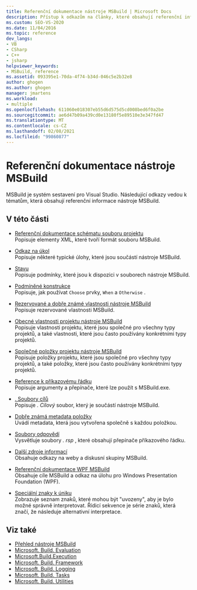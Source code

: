 ```yaml
---
title: Referenční dokumentace nástroje MSBuild | Microsoft Docs
description: Přístup k odkazům na články, které obsahují referenční informace pro MSBuild, systém sestavení pro Visual Studio.
ms.custom: SEO-VS-2020
ms.date: 11/04/2016
ms.topic: reference
dev_langs:
- VB
- CSharp
- C++
- jsharp
helpviewer_keywords:
- MSBuild, reference
ms.assetid: 093395e1-70da-4f74-b34d-046c5e2b32e8
author: ghogen
ms.author: ghogen
manager: jmartens
ms.workload:
- multiple
ms.openlocfilehash: 611060e018307eb55d6d575d5cd008bed6f0a2be
ms.sourcegitcommit: ae6d47b09a439cd0e13180f5e89510e3e347fd47
ms.translationtype: MT
ms.contentlocale: cs-CZ
ms.lasthandoff: 02/08/2021
ms.locfileid: "99860877"
---
```

# <a name="msbuild-reference"></a>Referenční dokumentace nástroje MSBuild

MSBuild je systém sestavení pro Visual Studio. Následující odkazy vedou k tématům, která obsahují referenční informace nástroje MSBuild.

## <a name="in-this-section"></a>V této části

- [Referenční dokumentace schématu souboru projektu](../msbuild/msbuild-project-file-schema-reference.md)\
 Popisuje elementy XML, které tvoří formát souboru MSBuild.

- [Odkaz na úkol](../msbuild/msbuild-task-reference.md)\
 Popisuje některé typické úlohy, které jsou součástí nástroje MSBuild.

- [Stavu](../msbuild/msbuild-conditions.md)\
 Popisuje podmínky, které jsou k dispozici v souborech nástroje MSBuild.

- [Podmíněné konstrukce](../msbuild/msbuild-conditional-constructs.md)\
 Popisuje, jak používat `Choose` prvky, `When` a `Otherwise` .

- [Rezervované a dobře známé vlastnosti nástroje MSBuild](../msbuild/msbuild-reserved-and-well-known-properties.md)\
 Popisuje rezervované vlastnosti MSBuild.

- [Obecné vlastnosti projektu nástroje MSBuild](../msbuild/common-msbuild-project-properties.md)\
 Popisuje vlastnosti projektu, které jsou společné pro všechny typy projektů, a také vlastnosti, které jsou často používány konkrétními typy projektů.

- [Společné položky projektu nástroje MSBuild](../msbuild/common-msbuild-project-items.md)\
 Popisuje položky projektu, které jsou společné pro všechny typy projektů, a také položky, které jsou často používány konkrétními typy projektů.

- [Reference k příkazovému řádku](../msbuild/msbuild-command-line-reference.md)\
 Popisuje argumenty a přepínače, které lze použít s MSBuild.exe.

- [. Soubory cílů](../msbuild/msbuild-dot-targets-files.md)\
 Popisuje *. Cílový* soubor, který je součástí nástroje MSBuild.

- [Dobře známá metadata položky](../msbuild/msbuild-well-known-item-metadata.md)\
 Uvádí metadata, která jsou vytvořena společně s každou položkou.

- [Soubory odpovědí](../msbuild/msbuild-response-files.md)\
 Vysvětluje soubory *. rsp* , které obsahují přepínače příkazového řádku.

- [Další zdroje informací](https://social.msdn.microsoft.com/forums/vstudio/home?forum=msbuild)\
 Obsahuje odkazy na weby a diskusní skupiny MSBuild.

- [Referenční dokumentace WPF MSBuild](../msbuild/wpf-msbuild-reference.md)\
 Obsahuje cíle MSBuild a odkaz na úlohu pro Windows Presentation Foundation (WPF).

- [Speciální znaky k úniku](../msbuild/special-characters-to-escape.md)\
 Zobrazuje seznam znaků, které mohou být "uvozeny", aby je bylo možné správně interpretovat. Řídicí sekvence je série znaků, která značí, že následuje alternativní interpretace.

## <a name="see-also"></a>Viz také

- [Přehled nástroje MSBuild](../msbuild/msbuild.md)
- [Microsoft. Build. Evaluation](/dotnet/api/microsoft.build.evaluation)
- [Microsoft.Build.Execution](/dotnet/api/microsoft.build.execution)
- [Microsoft. Build. Framework](/dotnet/api/microsoft.build.framework)
- [Microsoft. Build. Logging](/dotnet/api/microsoft.build.logging)
- [Microsoft. Build. Tasks](/dotnet/api/microsoft.build.tasks)
- [Microsoft. Build. Utilities](/dotnet/api/microsoft.build.utilities)
